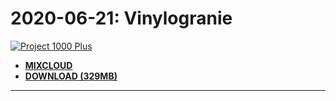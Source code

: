 # 2020-06-21: Vinylogranie

[![Project 1000 Plus](https://thumbnailer.mixcloud.com/unsafe/300x300/extaudio/7/2/e/7/31c1-aad3-4916-bca4-878f789ad843)](https://www.mixcloud.com/project1000plus/vinylogranie-siwinski-poniecki-2020-06-21/)

* [**MIXCLOUD**](https://www.mixcloud.com/project1000plus/vinylogranie-siwinski-poniecki-2020-06-21/)
* [**DOWNLOAD (329MB)**](https://1drv.ms/u/s!AmzuuXrjf51v34Mzya7DgkW3HXUlAg?e=83It6c)

----
